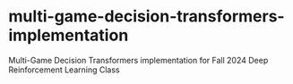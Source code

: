# multi-game-decision-transformers-implementation
Multi-Game Decision Transformers implementation for Fall 2024 Deep Reinforcement Learning Class
